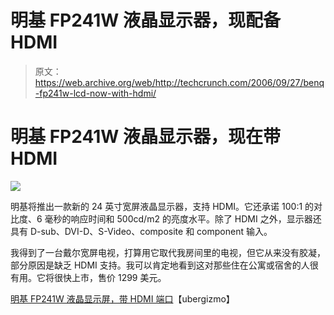 # 明基 FP241W 液晶显示器，现配备 HDMI 

> 原文：<https://web.archive.org/web/http://techcrunch.com/2006/09/27/benq-fp241w-lcd-now-with-hdmi/>

# 明基 FP241W 液晶显示器，现在带 HDMI

![](img/08b13a5db63ae864615861e3e11a7471.png)

明基将推出一款新的 24 英寸宽屏液晶显示器，支持 HDMI。它还承诺 100:1 的对比度、6 毫秒的响应时间和 500cd/m2 的亮度水平。除了 HDMI 之外，显示器还具有 D-sub、DVI-D、S-Video、composite 和 component 输入。

我得到了一台戴尔宽屏电视，打算用它取代我房间里的电视，但它从来没有胶凝，部分原因是缺乏 HDMI 支持。我可以肯定地看到这对那些住在公寓或宿舍的人很有用。它将很快上市，售价 1299 美元。

[明基 FP241W 液晶显示屏，带 HDMI 端口](https://web.archive.org/web/20130627210153/http://www.ubergizmo.com/15/archives/2006/09/benq_fp241w_lcd_display_with_hdmi_port.html)【ubergizmo】